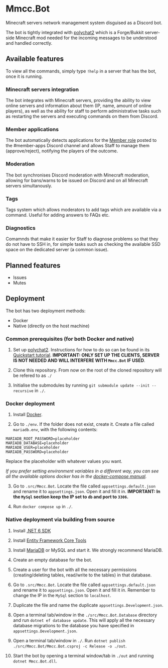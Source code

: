 # Mmcc.Bot
Minecraft servers network management system disguised as a Discord bot.

The bot is tightly integrated with [polychat2](https://github.com/ModdedMinecraftClub/polychat2) which is a Forge/Bukkit server-side Minecraft mod needed for the incoming messages to be understood and handled correctly.

## Available features

To view all the commands, simply type `!help` in a server that has the bot, once it is running.

### Minecraft servers integration

The bot integrates with Minecraft servers, providing the ability to view online servers and information about them (IP, name, amount of online players), as well as the ability for staff to perform administrative tasks such as restarting the servers and executing commands on them from Discord.

### Member applications

The bot automatically detects applications for the [Member role](https://wiki.moddedminecraft.club/index.php?title=How_to_earn_the_Member_rank) posted to the #member-apps Discord channel and allows Staff to manage them (approve/reject), notifying the players of the outcome.

### Moderation

The bot synchronises Discord moderation with Minecraft moderation, allowing for bans/warns to be issued on Discord and on all Minecraft servers simultanously.

### Tags

Tags system which allows moderators to add tags which are available via a command. Useful for adding answers to FAQs etc.

### Diagnostics

Comamnds that make it easier for Staff to diagnose problems so that they do not have to SSH in, for simple tasks such as checking the available SSD space on the dedicated server (a common issue).

## Planned features

- Issues
- Mutes

## Deployment

The bot has two deployment methods:
- Docker
- Native (directly on the host machine)

### Common prerequisites (for both Docker and native)

1. Set up [polychat2](https://github.com/ModdedMinecraftClub/polychat2). Instructions for how to do so can be found in its [Quickstart tutorial](https://github.com/ModdedMinecraftClub/polychat2/blob/master/README.md#quickstart). **IMPORTANT: ONLY SET UP THE CLIENTS, SERVER IS NOT NEEDED AND WILL INTERFERE WITH `Mmcc.Bot` IF USED**.

2. Clone this repository. From now on the root of the cloned repository will be refered to as `./`

3. Initialise the submodules by running `git submodule update --init --recursive` in `./`.

### Docker deployment

1. Install [Docker](https://www.docker.com/).

2. Go to `./env`. If the folder does not exist, create it. Create a file called `mariadb.env`, with the following contents:
```env
MARIADB_ROOT_PASSWORD=placeholder
MARIADB_DATABASE=placeholder
MARIADB_USER=placeholder
MARIADB_PASSWORD=placeholder
```
Replace the placeholder with whatever values you want.

*If you prefer setting environment variables in a different way, you can see all the available options docker has in the [docker-compose manual](https://docs.docker.com/compose/).*

3. Go to `.src/Mmcc.Bot`. Locate the file called `appsettings.default.json` and rename it to `appsettings.json`. Open it and fill it in. **IMPORTANT: In the `MySql` section keep the IP set to `db` and port to `3306`.**

4. Run `docker compose up` in `./`.


### Native deployment via building from source

1. Install [.NET 6 SDK](https://dotnet.microsoft.com/en-us/download)

2. Install [Entity Framework Core Tools](https://docs.microsoft.com/en-us/ef/core/cli/dotnet#installing-the-tools)

3. Install [MariaDB](https://mariadb.com/kb/en/getting-installing-and-upgrading-mariadb/) or MySQL and start it. We strongly recommend MariaDB.

4. Create an empty database for the bot.

5. Create a user for the bot with all the necessary permissions (creating/deleting tables, read/write to the tables) in that database.

6. Go to `.src/Mmcc.Bot`. Locate the file called `appsettings.default.json` and rename it to `appsettings.json`. Open it and fill it in. Remember to change the IP in the `MySql` section to `localhost`.

7. Duplicate the file and name the duplicate `appsettings.Development.json`.

8. Open a terminal tab/window in the `./src/Mmcc.Bot.Database` directory and run `dotnet ef database update`. This will apply all the necessary database migrations to the database you have specified in `appsettings.Development.json`.

9. Open a terminal tab/window in `./`. Run `dotnet publish ./src/Mmcc.Bot/Mmcc.Bot.csproj -c Release -o ./out`.

10. Start the bot by opening a terminal window/tab in `./out` and running `dotnet Mmcc.Bot.dll`.
